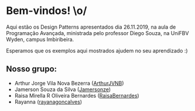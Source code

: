 # Bem-vindos! \o/
Aqui estão os Design Patterns apresentados dia 26.11.2019, na aula de Programação Avançada, ministrada pelo professor Diego Souza, na UniFBV Wyden, campus Imbiribeira.

Esperamos que os exemplos aqui mostrados ajudem no seu aprendizado :)


## Nosso grupo:
  - Arthur Jorge Vila Nova Bezerra ([ArthurJVNB](github.com/ArthurJVNB))
  - Jamerson Souza da Silva ([Jamersonze](github.com/Jamersonze))
  - Raisa Mirella R Oliveira Bernardes ([RaisaBernardes](github.com/RaisaBernardes))
  - Rayanna ([rayanagoncalves](github.com/rayanagoncalves))
